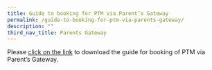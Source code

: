 ```yaml
---
title: Guide to booking for PTM via Parent’s Gateway
permalink: /guide-to-booking-for-ptm-via-parents-gateway/
description: ""
third_nav_title: Parents Gateway
---
```

Please [click on the link](/files/User-Guide-for-Parents-Booking-for-PTM-Feb-2021.pdf) to download the guide for booking of PTM via Parent’s Gateway.